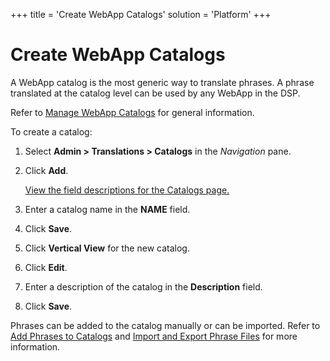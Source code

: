 +++
title = 'Create WebApp Catalogs'
solution = 'Platform'
+++

# Create WebApp Catalogs

A WebApp catalog is the most generic way to translate phrases. A phrase
translated at the catalog level can be used by any WebApp in the DSP.

Refer to [Manage WebApp Catalogs](Manage_Catalogs.htm) for general
information.

To create a catalog:

1.  Select **Admin \> Translations \> Catalogs** in the *Navigation*
    pane.

2.  Click **Add**.
    
    [View the field descriptions for the Catalogs
    page.](../Page_Desc/Catalogs_H.htm)

3.  Enter a catalog name in the **NAME** field.

4.  Click **Save**.

5.  Click **Vertical View** for the new catalog.

6.  Click **Edit**.

7.  Enter a description of the catalog in the **Description** field.

8.  Click **Save**.

Phrases can be added to the catalog manually or can be imported. Refer
to [Add Phrases to Catalogs](Add_Phrases_to_Catalogs.htm) and [Import
and Export Phrase Files](Import_and_Export_Phrase_Files.htm) for more
information.
